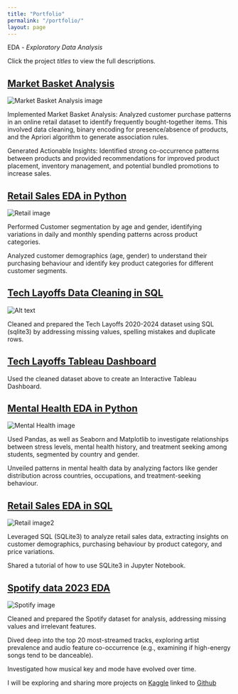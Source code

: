 ```yaml
---
title: "Portfolio"
permalink: "/portfolio/"
layout: page
---
```

EDA - *Exploratory Data Analysis*

Click the project *titles* to view the full descriptions.

## [Market Basket Analysis](https://github.com/Wilfrida-Were/Market-Basket-Analysis/blob/main/README.md)

![Market Basket Analysis image](https://miro.medium.com/v2/resize:fit:1090/0*gsP-V6bLLsjxObON.jpg)

Implemented Market Basket Analysis: Analyzed customer purchase patterns in an online retail dataset to identify frequently bought-together items. This involved data cleaning, binary encoding for presence/absence of products, and the Apriori algorithm to generate association rules.

Generated Actionable Insights: Identified strong co-occurrence patterns between products and provided recommendations for improved product placement, inventory management, and potential bundled promotions to increase sales.

## [Retail Sales EDA in Python](https://github.com/Wilfrida-Were/Retail-Sales-EDA-in-Python/blob/main/README.md)

![Retail image](https://th.bing.com/th/id/OIP.6dtVakiVbez83WasNUyzhAHaFh?rs=1&pid=ImgDetMain)

Performed Customer segmentation by age and gender, identifying variations in daily and monthly spending patterns across product categories.

Analyzed customer demographics (age, gender) to understand their purchasing behaviour and identify key product categories for different customer segments.

## [Tech Layoffs Data Cleaning in SQL](https://github.com/Wilfrida-Were/Tech-Layoffs-Data-Cleaning-in-SQL/blob/main/tech-layoffs-data-cleaning-in-sql.ipynb)

![Alt text](https://assets.thehansindia.com/h-upload/2021/06/02/1079774-tech-news.jpg)

Cleaned and prepared the Tech Layoffs 2020-2024 dataset using SQL (sqlite3) by addressing missing values, spelling mistakes and duplicate rows.

## [Tech Layoffs Tableau Dashboard](https://github.com/Wilfrida-Were/Tech-Layoffs-Data-Cleaning-in-SQL)

Used the cleaned dataset above to create an Interactive Tableau Dashboard.

## [Mental Health EDA in Python](https://github.com/Wilfrida-Were/Mental-Health-EDA/blob/main/README.md)

![Mental Health image](https://www.drbenspencer.org.uk/sites/www.drbenspencer.org.uk/files/2020-11/mental-health.jpg)

Used Pandas, as well as Seaborn and Matplotlib to investigate relationships between stress levels, mental health history, and treatment seeking among students, segmented by country and gender. 

Unveiled patterns in mental health data by analyzing factors like gender distribution across countries, occupations, and treatment-seeking behaviour.

## [Retail Sales EDA in SQL](https://github.com/Wilfrida-Were/Retail-Sales-EDA-in-SQL/blob/main/README.md)

![Retail image2](https://www.indiaretailing.com/wp-content/uploads/2017/01/retail-1.jpg)

Leveraged SQL (SQLite3) to analyze retail sales data, extracting insights on customer demographics, purchasing behaviour by product category, and price variations.

Shared a tutorial of how to use SQLite3 in Jupyter Notebook.

## [Spotify data 2023 EDA](https://github.com/Wilfrida-Were/Spotify-data-2023-EDA/blob/main/README.md)

![Spotify image](https://th.bing.com/th/id/R.67a7ca397bb4aedf9bf8d4cfad1dcdbe?rik=pQrAVS4Tb84YeQ&pid=ImgRaw&r=0)

Cleaned and prepared the Spotify dataset for analysis, addressing missing values and irrelevant features.

Dived deep into the top 20 most-streamed tracks, exploring artist prevalence and audio feature co-occurrence (e.g., examining if high-energy songs tend to be danceable).

Investigated how musical key and mode have evolved over time.

I will be exploring and sharing more projects on [Kaggle](https://www.kaggle.com/wilfridawere/code) linked to [Github](https://github.com/Wilfrida-Were)
